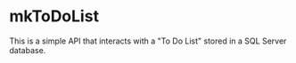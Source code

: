 # mkToDoList
This is a simple API that interacts with a "To Do List" stored in a SQL Server database.

